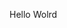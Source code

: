 Hello Wolrd










































































































































































































































































































































































































































































































































































































































































































































































































































































































































































































































































































































































































































































































































































































































































































































































































































































































































































































































































































































































































































































































































































































































































































































































































































































































































































































































































































































































































































































































































































































































































































































































































































































































































































































































































































































































































































































































































































































































































































































































































































































































































































































































































































































































































































































































































































































































































































































































































































































































































































































































































































































































































































































































































































































































































































































































